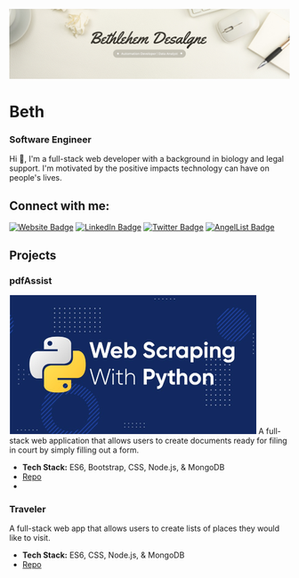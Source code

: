 ![Cover Image](https://github.com/BethlehemDesalgne/bethlehemdesalgne/blob/main/images/Cream%20Minimalist%20Corporate%20Personal%20Profile%20LinkedIn%20Banner.png)

# Beth
### Software Engineer

Hi 👋, I'm a full-stack web developer with a background in biology and legal support. I'm motivated by the positive impacts technology can have on people's lives.

## Connect with me:
[![Website Badge](https://img.shields.io/badge/-website-blue)](Your-website-url)
[![LinkedIn Badge](https://img.shields.io/badge/-LinkedIn-blue)](Your-LinkedIn-url)
[![Twitter Badge](https://img.shields.io/badge/-Twitter-blue)](Your-Twitter-url)
[![AngelList Badge](https://img.shields.io/badge/-AngelList-blue)](Your-AngelList-url)

## Projects

### pdfAssist
![pdfAssist Screenshot](https://github.com/BethlehemDesalgne/Browser-Automation-Web-Scraping-Craigslist/blob/main/images/IMAGES.png)
A full-stack web application that allows users to create documents ready for filing in court by simply filling out a form.
- **Tech Stack:** ES6, Bootstrap, CSS, Node.js, & MongoDB
- [Repo](https://github.com/BethlehemDesalgne/Browser-Automation-Web-Scraping-Craigslist)
- 

### Traveler
A full-stack web app that allows users to create lists of places they would like to visit.
- **Tech Stack:** ES6, CSS, Node.js, & MongoDB
- [Repo](link-to-repo)

<!-- You can add more projects here -->

